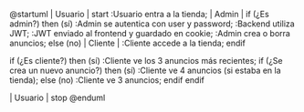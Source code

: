 @startuml
| Usuario |
start
:Usuario entra a la tienda;
| Admin |
if (¿Es admin?) then (sí)
  :Admin se autentica con user y password;
  :Backend utiliza JWT;
  :JWT enviado al frontend y guardado en cookie;
  :Admin crea o borra anuncios;
else (no)
  | Cliente |
  :Cliente accede a la tienda;
endif

if (¿Es cliente?) then (sí)
  :Cliente ve los 3 anuncios más recientes;
  if (¿Se crea un nuevo anuncio?) then (sí)
    :Cliente ve 4 anuncios (si estaba en la tienda);
  else (no)
    :Cliente ve 3 anuncios;
  endif
endif

| Usuario |
stop
@enduml
